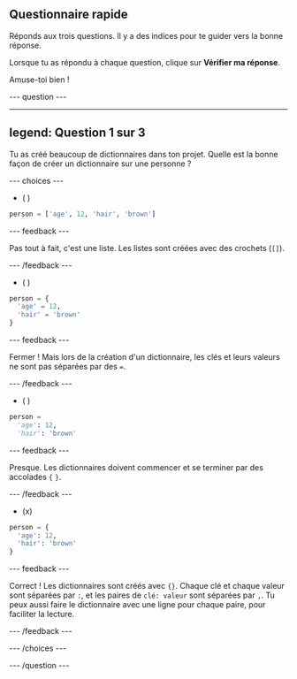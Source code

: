 ## Questionnaire rapide

Réponds aux trois questions. Il y a des indices pour te guider vers la bonne réponse.

Lorsque tu as répondu à chaque question, clique sur **Vérifier ma réponse**.

Amuse-toi bien !

--- question ---

---
legend: Question 1 sur 3
---

Tu as créé beaucoup de dictionnaires dans ton projet. Quelle est la bonne façon de créer un dictionnaire sur une personne ?

--- choices ---

- ( )
```python
person = ['age', 12, 'hair', 'brown']
```

  --- feedback ---

  Pas tout à fait, c'est une liste. Les listes sont créées avec des crochets (`[]`).

  --- /feedback ---

- ( )
```python
person = {
  'age' = 12,
  'hair' = 'brown'
}
```

  --- feedback ---

  Fermer ! Mais lors de la création d'un dictionnaire, les clés et leurs valeurs ne sont pas séparées par des `=`.

  --- /feedback ---

- ( )
```python
person = 
  'age': 12,
  'hair': 'brown'

```

  --- feedback ---

  Presque. Les dictionnaires doivent commencer et se terminer par des accolades `{` `}`.

  --- /feedback ---

- (x)
```python
person = {
  'age': 12,
  'hair': 'brown'
}
```

  --- feedback ---

  Correct ! Les dictionnaires sont créés avec `{}`. Chaque clé et chaque valeur sont séparées par `:`, et les paires de `clé: valeur` sont séparées par `,`. Tu peux aussi faire le dictionnaire avec une ligne pour chaque paire, pour faciliter la lecture.

  --- /feedback ---

--- /choices ---

--- /question ---
